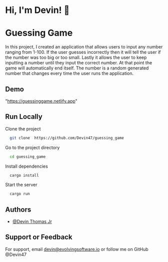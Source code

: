 

# Hi, I'm Devin! 👋


# Guessing Game

In this project, I created an application that allows users to input any number ranging from 1-100. If the user guesses incorrectly then it will tell the user if the number was too big or too small. Lastly it allows the user to keep inputting a number until they input the correct number. At that point the game will automatically end itself. The number is a random generated number that changes every time the user runs the application.


## Demo

"https://guessinggame.netlify.app"


## Run Locally

Clone the project

```bash
  git clone  https://github.com/Devin47/guessing_game
```

Go to the project directory

```bash
  cd guessing_game
```

Install dependencies

```bash
  cargo install
```

Start the server

```bash
  cargo run
```


## Authors

- [@Devin Thomas Jr](https://www.github.com/Devin47)


## Support or Feedback

For support, email devin@evolvingsoftware.io or follow me on GitHub @Devin47


